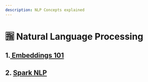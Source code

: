 ```yaml
---
description: NLP Concepts explained
---
```


# 🈯 Natural Language Processing

## 1.[ Embeddings 101](embeddings-101/)

## 2. [Spark NLP](http://localhost:5000/s/fckzwB5R6ILdeDMeb8UE/spark-nlp)
